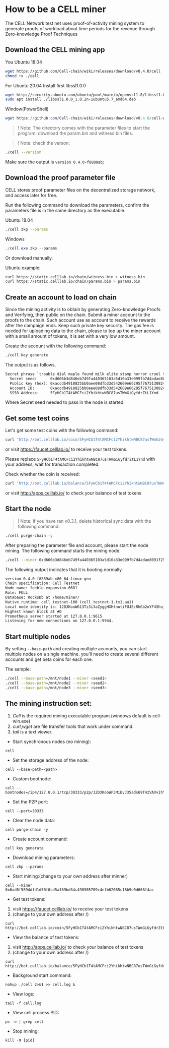 # How to be a CELL miner

The CELL Network test net uses proof-of-activity mining system to generate proofs of workload about time periods for the revenue through Zero-knowledge Proof Techniques

## Download the CELL mining app

You 
Ubuntu 18.04

```sh
wget https://github.com/Cell-chain/wiki/releases/download/v0.4.0/cell
chmod +x ./cell
```
For Ubuntu 20.04 Install first libssl1.0.0

```sh
wget http://security.ubuntu.com/ubuntu/pool/main/o/openssl1.0/libssl1.0.0_1.0.2n-1ubuntu5.7_amd64.deb
sudo apt install ./libssl1.0.0_1.0.2n-1ubuntu5.7_amd64.deb
```

Window(PowerShell)

```PowerShell
wget https://github.com/Cell-chain/wiki/releases/download/v0.4.0/cell-win.exe -o cell.exe
```

> ! Note: The directory comes with the parameter files to start the program: download the param.bin and witness.bin files.

> ! Note: check the verson:
```sh
./cell --version
```
Make sure the output is `version 0.4.0-f8889ab`;

## Download the proof parameter file

CELL stores proof parameter files on the decentralized storage network, and access later for free.

Run the following command to download the parameters, confirm the parameters file is in the same directory as the executable.

Ubuntu 18.04

```sh
./cell zkp --params
```

Windows

```PowerShell
./cell.exe zkp --params
```

Or download manually.

Ubuntu example:

```sh
curl https://static.celllab.io/chain/witness.bin > witness.bin
curl https://static.celllab.io/chain/params.bin > params.bin
```

## Create an account to load on chain

Since the mining activity is to obtain by generating Zero-knowledge Proofs and Verifying, then public on the chain. Submit a miner account to the proofs to the chain. Such account use as account to receive the rewards after the campaign ends. Keep such private key security. The gas fee is needed for uploading data to the chain, please to top up the miner account with a small amount of tokens, it is set with a very low amount.

Create the account with the following command:

```sh
./cell key generate
```

The output is as follows.

```txt
Secret phrase `trouble dial maple found milk elite stamp horror cruel tonight immune outdoor` is account:
  Secret seed:      0xd606b3d846eb749fa440365103a5d10a33e099fb7d4adae8091f251d13e15f8e
  Public key (hex): 0xaccdb4918825bb0aee08dfb33d542609e66295f7675130824d4f5a77c2a5b60a
  Account ID:       0xaccdb4918825bb0aee08dfb33d542609e66295f7675130824d4f5a77c2a5b60a
  SS58 Address:     5FyHCb1T4tAMCFci2YhikhtwNBC87usTWmGiGyfdrZtL1Ynd

```

Where Secret seed needed to pass in the node is started.

## Get some test coins

Let's get some test coins with the following command:

```bash
curl 'http://bot.celllab.io/coin/5FyHCb1T4tAMCFci2YhikhtwNBC87usTWmGiGyfdrZtL1Ynd'
```
or visit https://faucet.celllab.io/ to receive your test tokens.

Please replace `5FyHCb1T4tAMCFci2YhikhtwNBC87usTWmGiGyfdrZtL1Ynd` with your address, wait for transaction completed.

Check whether the coin is received:

```bash
curl 'http://bot.celllab.io/balance/5FyHCb1T4tAMCFci2YhikhtwNBC87usTWmGiGyfdrZtL1Ynd'
```

or visit http://apps.celllab.io/ to check your balance of test tokens

## Start the node

>! Note: If you have ran v0.3.1, delete historical sync data with the following command: 
```sh
./cell purge-chain -y
```

After preparing the parameter file and account, please start the node mining.
The following command starts the mining node.

```sh
./cell --miner 0xd606b3d846eb749fa440365103a5d10a33e099fb7d4adae8091f251d13e15f8e
```

The following output indicates that it is booting normally.

```txt
version 0.4.0-f8889ab-x86_64-linux-gnu
Chain specification: Cell Testnet
Node name: feeble-expansion-6681
Role: FULL
Database: RocksDb at /home/miner/
Native runtime: cell_testnet-100 (cell_testnet-1.tx1.au1)
Local node identity is: 12D3KooWG13Tz3i3aZyggHXHtnotiFUJEcRhGb2oYF4ShujQrzog
Highest known block at #0
Prometheus server started at 127.0.0.1:9615
Listening for new connections on 127.0.0.1:9944.
```

## Start multiple nodes

By setting `--base-path` and creating multiple accounts, you can start multiple nodes on a single machine. you'll need to create several different accounts and get beta coins for each one.

The sample:

```sh
./cell --base-path=/mnt/node1 --miner <seed1>
./cell --base-path=/mnt/node2 --miner <seed2>
./cell --base-path=/mnt/node3 --miner <seed3>
```

## The mining instruction set:

1. *Cell* is the required mining executable program.(windows default is cell-win.exe)
2. *curl*,*wget* are file transfer tools that work under command.
3. *tail* is a text viewer.


* Start synchronous nodes (no mining):
```
cell
```

* Set the storage address of the node:
```
cell --base-path=<path>
```

* Custom bootnode:
```
cell --bootnodes=/ip4/127.0.0.1/tcp/30333/p2p/12D3KooWPJMiEvJ35ads69T4zVAVvihYwqvsA3HwPG47xhFPpUXQ
```

* Set the P2P port:
```
cell --port=30333
```

* Clear the node data:
```
cell purge-chain -y
```

* Create account command:
```
cell key generate
```

* Download mining parameters:
```
cell zkp --params
```

* Start mining:(change to your own address after minner)
```
cell --miner 0x6ad0f5894dfd1d50f0cd5a169bd34c498905709c4efb62085c18b9e0d668f4ac
```

* Get test tokens:
1. visit https://faucet.celllab.io/ to receive your test tokens
2. (change to your own address after /)
```
curl http://bot.celllab.io/coin/5FyHCb1T4tAMCFci2YhikhtwNBC87usTWmGiGyfdrZtL1Ynd
```

* View the balance of test tokens:
1. visit http://apps.celllab.io/ to check your balance of test tokens
2. (change to your own address after /)
```
curl http://bot.celllab.io/balance/5FyHCb1T4tAMCFci2YhikhtwNBC87usTWmGiGyfdrZtL1Ynd
```

* Background start command:
```
nohup ./cell 2>&1 >> cell.log &
```

* View logs:
```
tail -f cell.log
```

* View cell process PID:
```
ps -e | grep cell
```

* Stop mining:
```
kill -9 [pid]
```
